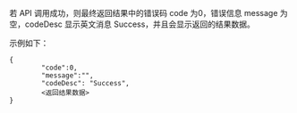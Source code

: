 若 API 调用成功，则最终返回结果中的错误码 code 为0，错误信息 message 为空，codeDesc 显示英文消息 Success，并且会显示返回的结果数据。

示例如下：
```
{
		"code":0,
		"message":"",
        "codeDesc": "Success",
		<返回结果数据>
}
```
